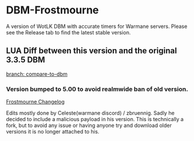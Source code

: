 # DBM-Frostmourne

A version of WotLK DBM with accurate timers for Warmane servers. Please see the Release tab to find the latest stable version.

## LUA Diff between this version and the original 3.3.5 DBM
[branch: compare-to-dbm](https://github.com/ajseward/DBM-Frostmourne/tree/compare-to-dbm)

### Version bumped to 5.00 to avoid realmwide ban of old version.
[Frostmourne Changelog](https://github.com/ajseward/DBM-Frostmourne/blob/master/DBM-Core/DBM%20Warmane-Frostmourne%20Changelog.txt)



Edits mostly done by Celeste(warmane discord) / zbruennig. Sadly he decided to include a malicious payload in his version. This is technically a fork, but to avoid any issue or having anyone try and download older versions it is no longer attached to his.
